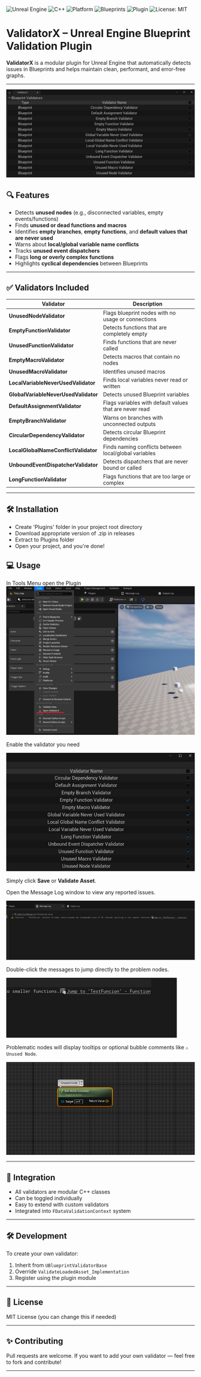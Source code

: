 
![Unreal Engine](https://img.shields.io/badge/Engine-Unreal%20Engine%205-9cf)
![C++](https://img.shields.io/badge/Language-C%2B%2B17-blue)
![Platform](https://img.shields.io/badge/Platform-Windows%20%7C%20Mac%20%7C%20Linux-informational)
![Blueprints](https://img.shields.io/badge/Supports-Blueprints-blueviolet)
![Plugin](https://img.shields.io/badge/Type-UE%20Plugin-orange)
![License: MIT](https://img.shields.io/badge/License-MIT-brightgreen)
# ValidatorX – Unreal Engine Blueprint Validation Plugin

**ValidatorX** is a modular plugin for Unreal Engine that automatically detects issues in Blueprints and helps maintain clean, performant, and error-free graphs.

---
![Validator Preview](Documentation/preview_image.jpg)
## 🔍 Features

- Detects **unused nodes** (e.g., disconnected variables, empty events/functions)
- Finds **unused or dead functions and macros**
- Identifies **empty branches**, **empty functions**, and **default values that are never used**
- Warns about **local/global variable name conflicts**
- Tracks **unused event dispatchers**
- Flags **long or overly complex functions**
- Highlights **cyclical dependencies** between Blueprints

---

## ✅ Validators Included

| Validator                         | Description |
|----------------------------------|-------------|
| **UnusedNodeValidator**          | Flags blueprint nodes with no usage or connections |
| **EmptyFunctionValidator**       | Detects functions that are completely empty |
| **UnusedFunctionValidator**      | Finds functions that are never called |
| **EmptyMacroValidator**          | Detects macros that contain no nodes |
| **UnusedMacroValidator**         | Identifies unused macros |
| **LocalVariableNeverUsedValidator** | Finds local variables never read or written |
| **GlobalVariableNeverUsedValidator** | Detects unused Blueprint variables |
| **DefaultAssignmentValidator**   | Flags variables with default values that are never read |
| **EmptyBranchValidator**         | Warns on branches with unconnected outputs |
| **CircularDependencyValidator**  | Detects circular Blueprint dependencies |
| **LocalGlobalNameConflictValidator** | Finds naming conflicts between local/global variables |
| **UnboundEventDispatcherValidator** | Detects dispatchers that are never bound or called |
| **LongFunctionValidator**        | Flags functions that are too large or complex |

---

## 🛠 Installation 
- Create 'Plugins' folder in your project root directory
- Download appropriate version of .zip in releases
- Extract to Plugins folder
- Open your project, and you're done!

## 💻 Usage

In Tools Menu open the Plugin
  ![Validator Preview](Documentation/open_window_plugin.jpg)

Enable the validator you need

  ![Validator Preview](Documentation/check_validator.jpg)

Simply click **Save** or **Validate Asset**.

Open the Message Log window to view any reported issues.
     
  ![Validator Preview](Documentation/warning.jpg)

Double-click the messages to jump directly to the problem nodes.

  ![Validator Preview](Documentation/jump.jpg)

Problematic nodes will display tooltips or optional bubble comments like `⚠ Unused Node`.

  ![Validator Preview](Documentation/unused_node.jpg)
 
---

## 🧩 Integration

- All validators are modular C++ classes
- Can be toggled individually
- Easy to extend with custom validators
- Integrated into `FDataValidationContext` system

---

## 🛠 Development

To create your own validator:
1. Inherit from `UBlueprintValidatorBase`
2. Override `ValidateLoadedAsset_Implementation`
3. Register using the plugin module

---


## 📜 License

MIT License (you can change this if needed)

---

## ✨ Contributing

Pull requests are welcome. If you want to add your own validator — feel free to fork and contribute!

---
